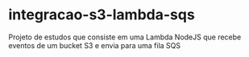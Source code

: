 # integracao-s3-lambda-sqs
Projeto de estudos que consiste em uma Lambda NodeJS que recebe eventos de um bucket S3 e envia para uma fila SQS
